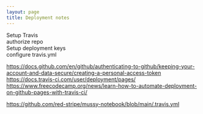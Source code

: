 ```yaml
---
layout: page
title: Deployment notes
---
```


Setup Travis  
authorize repo  
Setup deployment keys  
configure travis.yml  

https://docs.github.com/en/github/authenticating-to-github/keeping-your-account-and-data-secure/creating-a-personal-access-token  
https://docs.travis-ci.com/user/deployment/pages/  
https://www.freecodecamp.org/news/learn-how-to-automate-deployment-on-github-pages-with-travis-ci/  


https://github.com/red-stripe/mussy-notebook/blob/main/.travis.yml

